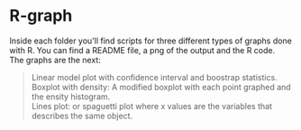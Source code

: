 # R-graph  
Inside each folder you'll find scripts for three different types of graphs done with R. You can find a README file, a png of the output and the R code.  
The graphs are the next:  
> Linear model plot with confidence interval and boostrap statistics.  
> Boxplot with density: A modified boxplot with each point graphed and the ensity histogram.  
> Lines plot: or spaguetti plot where x values are the variables that describes the same object.
